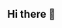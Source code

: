 ## Hi there 👋

<!--
**aishu948/aishu948** is a ✨ _special_ ✨ repository because its `README.md` (this file) appears on your GitHub profile.

**Hey there, I'm Aishwarya!** 🚀✨
I'm a dedicated Data Analyst based in Arizona, passionate about transforming complex data into compelling stories that drive actionable strategies. With a keen eye for insights, I thrive on solving real-world challenges and helping businesses make data-driven decisions. 

💼 **Professional Experience**

**Genpact**
● Senior Associate, Data Analyst 
○ Developed and tested planning tools, lead time calculations, and forecasting models for aerospace and defense clients
○ Built a Spotfire data integration framework, achieving 100% accuracy and improving strategies across 10+ aviation departments.
○ Led supplier performance analysis, boosting sales by 11% through work order and component coverage optimization.
○ Managed data migration and transformation with SQL and Excel, executing complex queries for seamless integration.

**Konnectbox **
● Business analyst
○ Analyzed financial metrics using SQL and Python (Pandas, NumPy), identifying low profit margins despite $1.5M daily Gross
Merchandise Volume and $30M overall, leading to a 27% revenue increase through product enhancement.
○ Conducted A/B testing on a 5% advance payment policy, reducing Return to Origin rates by 33.33% in the ecommerce sector.
○ Optimized supply chain operations by developing Python machine learning models for demand forecasting and inventory
management. Achieved a 20% increase in stock turnover and a 15% reduction in lead times, enhancing efficiency.

**Arizona State University**
Academic Grader at Information Systems management
  ○ Mark and grade examinations and other assessments
  ○ Provide guidance to students on how to improve their work
  ○ Ensure marking is consistent and in line with grading criteria


🎓 Education
Arizona State University, Colorado, USA
 ○ Master of Science, Business Analytics

National Institute of Fashion Technology, India
 ○ Bachelor of Fashion technology, Apparel Manufacturing

🚀 Skills

● Programming: MySQL, Oracle, Python, R, Tibco Spotfire, StatTools, Alteryx, ETL, HTML, CSS, Flask, Django
● Visualization & BI: Tableau, MS Power BI, MS PowerPoint, MS Excel (Pivot Table, Vlookup, Macros and Vba)
● Analytics Expertise: Data Visualization, Machine Learning, Statistical Analysis
● Certifications: Data visualization, Lean Six Sigma White Belt, Data analytics

🌈 Let's Make Magic Together
🔗 Connect with me:

LinkedIn: [Aishwarya Rai]([url](https://www.linkedin.com/in/aishwaryarai14/))
Email: aishwar3@asu.edu
Let's turn data into insights and create something amazing together! ✨
